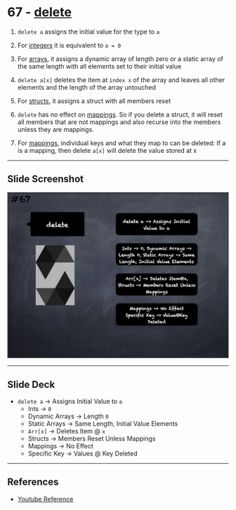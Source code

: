 # 67 - [delete](delete.md)
1. `delete a` assigns the initial value for the type to `a`
    
2. For [integers](Integers.md) it is equivalent to `a = 0`
    
3. For [arrays](Arrays.md), it assigns a dynamic array of length zero or a static array of the same length with all elements set to their initial value
    
4. `delete a[x]` deletes the item at `index x` of the array and leaves all other elements and the length of the array untouched
    
5. For [structs](Structs.md), it assigns a struct with all members reset
    
6. `delete` has no effect on [mappings](Mapping%20Types.md). So if you delete a struct, it will reset all members that are not mappings and also recurse into the members unless they are mappings.
    
7. For [mappings](Mapping%20Types.md), individual keys and what they map to can be deleted: If a is a mapping, then delete `a[x]` will delete the value stored at x

___
## Slide Screenshot
![067.png](../../images/solidity101/067.png)
___
## Slide Deck
- `delete a` -> Assigns Initial Value to `a`
	- Ints -> `0`
	- Dynamic Arrays -> Length `0`
	- Static Arrays -> Same Length, Initial Value Elements
	- `Arr[x]` -> Deletes Item @ `x`
	- Structs -> Members Reset Unless Mappings
	- Mappings -> No Effect
	- Specific Key -> Values @ Key Deleted
___
## References
- [Youtube Reference](https://youtu.be/WgU7KKKomMk?t=526)


